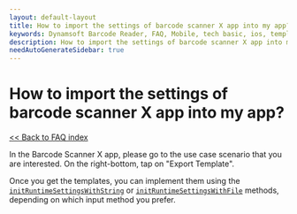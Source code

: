 ```yaml
---
layout: default-layout
title: How to import the settings of barcode scanner X app into my app?
keywords: Dynamsoft Barcode Reader, FAQ, Mobile, tech basic, ios, template, driver license, settings
description: How to import the settings of barcode scanner X app into my app?
needAutoGenerateSidebar: true
---
```


# How to import the settings of barcode scanner X app into my app?

[<< Back to FAQ index](index.md)

In the Barcode Scanner X app, please go to the use case scenario that you are interested. On the right-bottom, tap on "Export Template". 

Once you get the templates, you can implement them using the [`initRuntimeSettingsWithString`](../api-reference/primary-parameter-and-runtime-settings-advanced.md#initruntimesettingswithstring) or [`initRuntimeSettingsWithFile`](../api-reference/primary-parameter-and-runtime-settings-advanced.md#initruntimesettingswithfile) methods, depending on which input method you prefer.